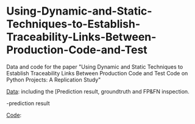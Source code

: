 # Using-Dynamic-and-Static-Techniques-to-Establish-Traceability-Links-Between-Production-Code-and-Test
Data and code for the paper "Using Dynamic and Static Techniques to Establish Traceability Links Between Production Code and Test Code on Python Projects: A Replication Study"

[Data](https://github.com/233Steven/Using-Dynamic-and-Static-Techniques-to-Establish-Traceability-Links-Between-Production-Code-and-Test/tree/main/data): including the [Prediction result, groundtruth and FP&FN inspection.

  -prediction result

[Code](https://github.com/233Steven/Using-Dynamic-and-Static-Techniques-to-Establish-Traceability-Links-Between-Production-Code-and-Test/tree/main/code):
